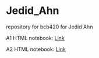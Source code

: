 # Jedid_Ahn
repository for bcb420 for Jedid Ahn

A1 HTML notebook: [Link](https://github.com/bcb420-2022/Jedid_Ahn/blob/main/A1.html)

A2 HTML notebook: [Link](https://github.com/bcb420-2022/Jedid_Ahn/blob/main/A2_JedidAhn.html)
